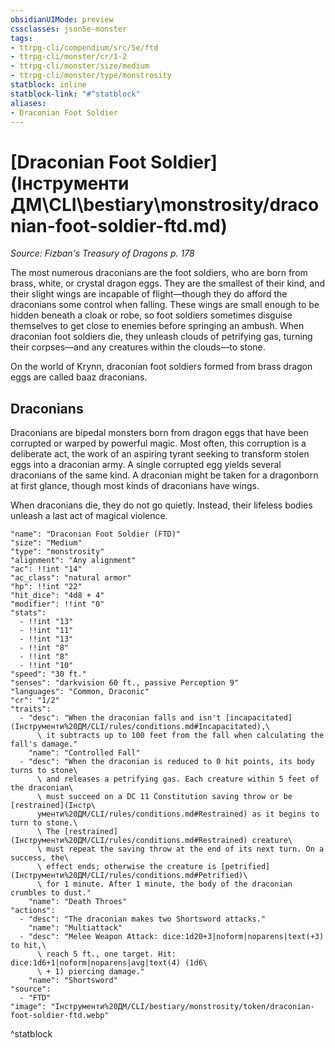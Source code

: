 ```yaml
---
obsidianUIMode: preview
cssclasses: json5e-monster
tags:
- ttrpg-cli/compendium/src/5e/ftd
- ttrpg-cli/monster/cr/1-2
- ttrpg-cli/monster/size/medium
- ttrpg-cli/monster/type/monstrosity
statblock: inline
statblock-link: "#^statblock"
aliases:
- Draconian Foot Soldier
---
```

# [Draconian Foot Soldier](Інструменти ДМ\CLI\bestiary\monstrosity/draconian-foot-soldier-ftd.md)
*Source: Fizban's Treasury of Dragons p. 178*  

The most numerous draconians are the foot soldiers, who are born from brass, white, or crystal dragon eggs. They are the smallest of their kind, and their slight wings are incapable of flight—though they do afford the draconians some control when falling. These wings are small enough to be hidden beneath a cloak or robe, so foot soldiers sometimes disguise themselves to get close to enemies before springing an ambush. When draconian foot soldiers die, they unleash clouds of petrifying gas, turning their corpses—and any creatures within the clouds—to stone.

On the world of Krynn, draconian foot soldiers formed from brass dragon eggs are called baaz draconians.

## Draconians

Draconians are bipedal monsters born from dragon eggs that have been corrupted or warped by powerful magic. Most often, this corruption is a deliberate act, the work of an aspiring tyrant seeking to transform stolen eggs into a draconian army. A single corrupted egg yields several draconians of the same kind. A draconian might be taken for a dragonborn at first glance, though most kinds of draconians have wings.

When draconians die, they do not go quietly. Instead, their lifeless bodies unleash a last act of magical violence.

```statblock
"name": "Draconian Foot Soldier (FTD)"
"size": "Medium"
"type": "monstrosity"
"alignment": "Any alignment"
"ac": !!int "14"
"ac_class": "natural armor"
"hp": !!int "22"
"hit_dice": "4d8 + 4"
"modifier": !!int "0"
"stats":
  - !!int "13"
  - !!int "11"
  - !!int "13"
  - !!int "8"
  - !!int "8"
  - !!int "10"
"speed": "30 ft."
"senses": "darkvision 60 ft., passive Perception 9"
"languages": "Common, Draconic"
"cr": "1/2"
"traits":
  - "desc": "When the draconian falls and isn't [incapacitated](Інструменти%20ДМ/CLI/rules/conditions.md#Incapacitated),\
      \ it subtracts up to 100 feet from the fall when calculating the fall's damage."
    "name": "Controlled Fall"
  - "desc": "When the draconian is reduced to 0 hit points, its body turns to stone\
      \ and releases a petrifying gas. Each creature within 5 feet of the draconian\
      \ must succeed on a DC 11 Constitution saving throw or be [restrained](Інстр\
      ументи%20ДМ/CLI/rules/conditions.md#Restrained) as it begins to turn to stone.\
      \ The [restrained](Інструменти%20ДМ/CLI/rules/conditions.md#Restrained) creature\
      \ must repeat the saving throw at the end of its next turn. On a success, the\
      \ effect ends; otherwise the creature is [petrified](Інструменти%20ДМ/CLI/rules/conditions.md#Petrified)\
      \ for 1 minute. After 1 minute, the body of the draconian crumbles to dust."
    "name": "Death Throes"
"actions":
  - "desc": "The draconian makes two Shortsword attacks."
    "name": "Multiattack"
  - "desc": "Melee Weapon Attack: dice:1d20+3|noform|noparens|text(+3) to hit,\
      \ reach 5 ft., one target. Hit: dice:1d6+1|noform|noparens|avg|text(4) (1d6\
      \ + 1) piercing damage."
    "name": "Shortsword"
"source":
  - "FTD"
"image": "Інструменти%20ДМ/CLI/bestiary/monstrosity/token/draconian-foot-soldier-ftd.webp"
```
^statblock